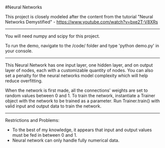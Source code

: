 #Neural Networks

This project is closely modeled after the content from the tutorial "Neural
Networks Demystified" - https://www.youtube.com/watch?v=bxe2T-V8XRs

---

You will need numpy and scipy for this project.

To run the demo, navigate to the /code/ folder and type 'python demo.py' in your console.

---

This Neural Network has one input layer, one hidden layer, and on output layer
of nodes, each with a customizable quantity of nodes. You can also set a penalty
for the neural networks model complexity which will help reduce overfitting.

When the network is first made, all the connections' weights are set to random
values between 0 and 1. To train the network, instantiate a Trainer object with
the network to be trained as a parameter. Run Trainer.train() with valid input
and output data to train the network.

---

Restrictions and Problems:

* To the best of my knowledge, it appears that input and output values must be
fed in between 0 and 1.
* Neural network can only handle fully numerical data.
